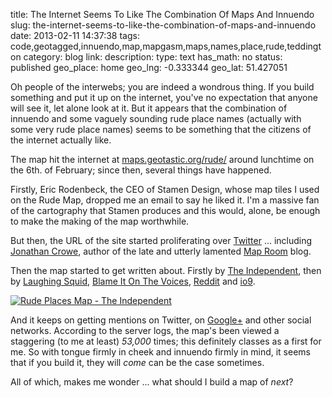 title: The Internet Seems To Like The Combination Of Maps And Innuendo
slug: the-internet-seems-to-like-the-combination-of-maps-and-innuendo
date: 2013-02-11 14:37:38
tags: code,geotagged,innuendo,map,mapgasm,maps,names,place,rude,teddington
category: blog
link: 
description: 
type: text
has_math: no
status: published
geo_place: home
geo_lng: -0.333344
geo_lat: 51.427051

Oh people of the interwebs; you are indeed a wondrous thing. If you build something and put it up on the internet, you've no expectation that anyone will see it, let alone look at it. But it appears that the combination of innuendo and some vaguely sounding rude place names (actually with some very rude place names) seems to be something that the citizens of the internet actually like.

The map hit the internet at [maps.geotastic.org/rude/](http://maps.geotastic.org/rude/ "http://maps.geotastic.org/rude/") around lunchtime on the 6th. of February; since then, several things have happened.

Firstly, Eric Rodenbeck, the CEO of Stamen Design, whose map tiles I used on the Rude Map, dropped me an email to say he liked it. I'm a massive fan of the cartography that Stamen produces and this would, alone, be enough to make the making of the map worthwhile.

But then, the URL of the site started proliferating over [Twitter](https://twitter.com/search/realtime?q=maps.geotastic.org%2Frude&src=typd "https://twitter.com/search/realtime?q=maps.geotastic.org%2Frude&src=typd") ... including [Jonathan Crowe](https://twitter.com/maproomblog/status/300612015477645313 "https://twitter.com/maproomblog/status/300612015477645313"), author of the late and utterly lamented [Map Room](http://www.maproomblog.com/ "http://www.maproomblog.com/") blog.

<!-- TEASER_END -->

Then the map started to get written about. Firstly by [The Independent](http://www.independent.co.uk/voices/iv-drip/take-a-trip-to-innuendoland-with-this-interactive-map-of-the-worlds-rudest-place-names-8483442.html "http://www.independent.co.uk/voices/iv-drip/take-a-trip-to-innuendoland-with-this-interactive-map-of-the-worlds-rudest-place-names-8483442.html"), then by [Laughing Squid](http://laughingsquid.com/vaguely-rude-place-names-of-the-world/ "http://laughingsquid.com/vaguely-rude-place-names-of-the-world/"), [Blame It On The Voices](http://www.blameitonthevoices.com/2013/02/the-world-map-of-vaguely-rude-place.html "http://www.blameitonthevoices.com/2013/02/the-world-map-of-vaguely-rude-place.html"), [Reddit](http://www.reddit.com/r/travel/duplicates/186wxi/the_world_map_of_vaguely_rude_place_names/ "http://www.reddit.com/r/travel/duplicates/186wxi/the_world_map_of_vaguely_rude_place_names/") and [io9](http://io9.com/5983071/an-interactive-map-of-places-with-slightly-dirty-names "http://io9.com/5983071/an-interactive-map-of-places-with-slightly-dirty-names").

[![Rude Places Map - The Independent](/wp-content/uploads/2013/02/Rude-Places-Map-The-Independent-1024x731.jpg)](http://www.independent.co.uk/voices/iv-drip/take-a-trip-to-innuendoland-with-this-interactive-map-of-the-worlds-rudest-place-names-8483442.html "http://www.independent.co.uk/voices/iv-drip/take-a-trip-to-innuendoland-with-this-interactive-map-of-the-worlds-rudest-place-names-8483442.html")

And it keeps on getting mentions on Twitter, on [Google+](https://plus.google.com/s/maps.geotastic.org%2Frude "https://plus.google.com/s/maps.geotastic.org%2Frude") and other social networks. According to the server logs, the map's been viewed a staggering (to me at least) *53,000* times; this definitely classes as a first for me. So with tongue firmly in cheek and innuendo firmly in mind, it seems that if you build it, they will *come* can be the case sometimes.

All of which, makes me wonder ... what should I build a map of *next*?





